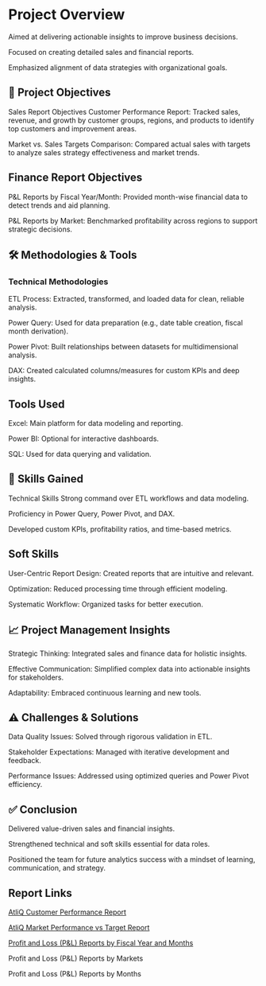 # Project Overview
Aimed at delivering actionable insights to improve business decisions.

Focused on creating detailed sales and financial reports.

Emphasized alignment of data strategies with organizational goals.

## 🎯 Project Objectives
Sales Report Objectives
Customer Performance Report: Tracked sales, revenue, and growth by customer groups, regions, and products to identify top customers and improvement areas.

Market vs. Sales Targets Comparison: Compared actual sales with targets to analyze sales strategy effectiveness and market trends.

## Finance Report Objectives
P&L Reports by Fiscal Year/Month: Provided month-wise financial data to detect trends and aid planning.

P&L Reports by Market: Benchmarked profitability across regions to support strategic decisions.

## 🛠 Methodologies & Tools
### Technical Methodologies
ETL Process: Extracted, transformed, and loaded data for clean, reliable analysis.

Power Query: Used for data preparation (e.g., date table creation, fiscal month derivation).

Power Pivot: Built relationships between datasets for multidimensional analysis.

DAX: Created calculated columns/measures for custom KPIs and deep insights.

## Tools Used
Excel: Main platform for data modeling and reporting.

Power BI: Optional for interactive dashboards.

SQL: Used for data querying and validation.

## 🧠 Skills Gained
Technical Skills
Strong command over ETL workflows and data modeling.

Proficiency in Power Query, Power Pivot, and DAX.

Developed custom KPIs, profitability ratios, and time-based metrics.

## Soft Skills
User-Centric Report Design: Created reports that are intuitive and relevant.

Optimization: Reduced processing time through efficient modeling.

Systematic Workflow: Organized tasks for better execution.

## 📈 Project Management Insights
Strategic Thinking: Integrated sales and finance data for holistic insights.

Effective Communication: Simplified complex data into actionable insights for stakeholders.

Adaptability: Embraced continuous learning and new tools.

## ⚠️ Challenges & Solutions
Data Quality Issues: Solved through rigorous validation in ETL.

Stakeholder Expectations: Managed with iterative development and feedback.

Performance Issues: Addressed using optimized queries and Power Pivot efficiency.

## ✅ Conclusion
Delivered value-driven sales and financial insights.

Strengthened technical and soft skills essential for data roles.

Positioned the team for future analytics success with a mindset of learning, communication, and strategy.

## Report Links

[AtliQ Customer Performance Report](https://github.com/abhijitrahangdale/AtliQ-Excel-Dashboard/blob/7ee334e90d4ebb0236b1f71f7f7b1af6ef86fd9d/AtliQ%20Customer%20Performance%20Report%20.pdf)

[AtliQ Market Performance vs Target Report](https://github.com/abhijitrahangdale/AtliQ-Excel-Dashboard/blob/360e9bdf1aafd8da181fadbf82fb0c084804eb0a/AtliQ%20Market%20Performance%20vs%20Target%20Report%20.pdf)

[Profit and Loss (P&L) Reports by Fiscal Year and Months](https://github.com/abhijitrahangdale/AtliQ-Excel-Dashboard/blob/585926b192c19ee27dd2b08add8ec46bd06320f5/AtliQ%20P%26L%20Statement%20by%20Fiscal%20Year%20.pdf)

Profit and Loss (P&L) Reports by Markets

Profit and Loss (P&L) Reports by Months


